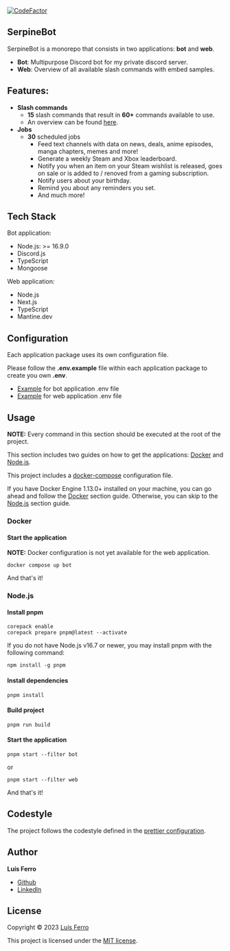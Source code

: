 [![CodeFactor](https://www.codefactor.io/repository/github/luferro/serpinebot/badge/master)](https://www.codefactor.io/repository/github/luferro/serpinebot/overview/master)

## SerpineBot

SerpineBot is a monorepo that consists in two applications: **bot** and **web**.
-   **Bot**: Multipurpose Discord bot for my private discord server.
-   **Web**: Overview of all available slash commands with embed samples.

## Features:

-   **Slash commands**
    -   **15** slash commands that result in **60+** commands available to use.
    -   An overview can be found [here](https://serpine-bot.vercel.app).
-   **Jobs**
    -   **30** scheduled jobs
        -   Feed text channels with data on news, deals, anime episodes, manga chapters, memes and more!
        -   Generate a weekly Steam and Xbox leaderboard.
        -   Notify you when an item on your Steam wishlist is released, goes on sale or is added to / renoved from a gaming subscription.
        -   Notify users about your birthday.
        -   Remind you about any reminders you set.
        -   And much more!

## Tech Stack

Bot application:
-   Node.js: >= 16.9.0
-   Discord.js
-   TypeScript
-   Mongoose

Web application:
-   Node.js
-   Next.js
-   TypeScript
-   Mantine.dev

## Configuration

Each application package uses its own configuration file. 

Please follow the **.env.example** file within each application package to create you own **.env**.
-   [Example](/apps/bot/.env.example) for bot application .env file
-   [Example](/apps/web/.env.example) for web application .env file

## Usage

**NOTE:** Every command in this section should be executed at the root of the project.

This section includes two guides on how to get the applications: [Docker](#docker) and [Node.js](#nodejs).

This project includes a [docker-compose](docker-compose.yaml) configuration file.

If you have Docker Engine 1.13.0+ installed on your machine, you can go ahead and follow the [Docker](#docker) section guide.
Otherwise, you can skip to the [Node.js](#nodejs) section guide.

### Docker

#### Start the application

**NOTE:** Docker configuration is not yet available for the web application.

```
docker compose up bot
```

And that's it!

### Node.js

#### Install pnpm
```
corepack enable 
corepack prepare pnpm@latest --activate
```
If you do not have Node.js v16.7 or newer, you may install pnpm with the following command:
```
npm install -g pnpm
```

#### Install dependencies
```
pnpm install
```

#### Build project
```
pnpm run build
```

#### Start the application
```
pnpm start --filter bot
```
or
```
pnpm start --filter web
```

And that's it!

## Codestyle

The project follows the codestyle defined in the [prettier configuration](.prettierrc).

## Author

**Luís Ferro**

-   [Github](https://github.com/luferro)
-   [LinkedIn](https://www.linkedin.com/in/luis-ferro/)

## License

Copyright © 2023 [Luís Ferro](https://github.com/luferro)

This project is licensed under the [MIT license](LICENSE).

